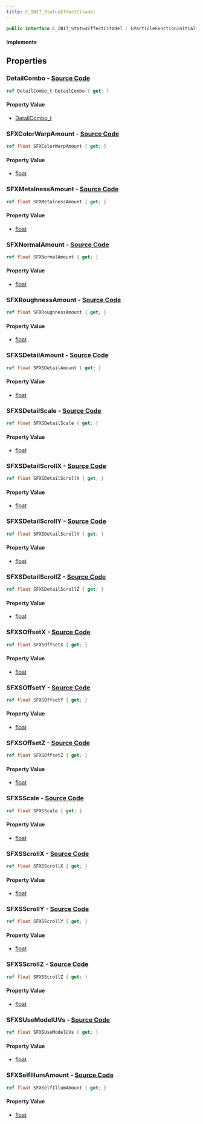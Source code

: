 ```yaml
---
title: C_INIT_StatusEffectCitadel
---
```


```csharp
public interface C_INIT_StatusEffectCitadel : CParticleFunctionInitializer, CParticleFunction, ISchemaClass<CParticleFunction>, ISchemaClass<CParticleFunctionInitializer>, ISchemaClass<C_INIT_StatusEffectCitadel>, ISchemaField, ISchemaClass, INativeHandle
```

#### Implements

## Properties

### **DetailCombo** - [Source Code](https://github.com/swiftly-solution/swiftlys2/blob/main/managed/src/SwiftlyS2.Generated/Schemas/Interfaces/C_INIT_StatusEffectCitadel.cs#L40)

```csharp
ref DetailCombo_t DetailCombo { get; }
```

#### Property Value

- [DetailCombo_t](/docs/api/shared/schemadefinitions/detailcombo_t)

### **SFXColorWarpAmount** - [Source Code](https://github.com/swiftly-solution/swiftlys2/blob/main/managed/src/SwiftlyS2.Generated/Schemas/Interfaces/C_INIT_StatusEffectCitadel.cs#L16)

```csharp
ref float SFXColorWarpAmount { get; }
```

#### Property Value

- [float](https://learn.microsoft.com/dotnet/api/system.single)

### **SFXMetalnessAmount** - [Source Code](https://github.com/swiftly-solution/swiftlys2/blob/main/managed/src/SwiftlyS2.Generated/Schemas/Interfaces/C_INIT_StatusEffectCitadel.cs#L20)

```csharp
ref float SFXMetalnessAmount { get; }
```

#### Property Value

- [float](https://learn.microsoft.com/dotnet/api/system.single)

### **SFXNormalAmount** - [Source Code](https://github.com/swiftly-solution/swiftlys2/blob/main/managed/src/SwiftlyS2.Generated/Schemas/Interfaces/C_INIT_StatusEffectCitadel.cs#L18)

```csharp
ref float SFXNormalAmount { get; }
```

#### Property Value

- [float](https://learn.microsoft.com/dotnet/api/system.single)

### **SFXRoughnessAmount** - [Source Code](https://github.com/swiftly-solution/swiftlys2/blob/main/managed/src/SwiftlyS2.Generated/Schemas/Interfaces/C_INIT_StatusEffectCitadel.cs#L22)

```csharp
ref float SFXRoughnessAmount { get; }
```

#### Property Value

- [float](https://learn.microsoft.com/dotnet/api/system.single)

### **SFXSDetailAmount** - [Source Code](https://github.com/swiftly-solution/swiftlys2/blob/main/managed/src/SwiftlyS2.Generated/Schemas/Interfaces/C_INIT_StatusEffectCitadel.cs#L42)

```csharp
ref float SFXSDetailAmount { get; }
```

#### Property Value

- [float](https://learn.microsoft.com/dotnet/api/system.single)

### **SFXSDetailScale** - [Source Code](https://github.com/swiftly-solution/swiftlys2/blob/main/managed/src/SwiftlyS2.Generated/Schemas/Interfaces/C_INIT_StatusEffectCitadel.cs#L44)

```csharp
ref float SFXSDetailScale { get; }
```

#### Property Value

- [float](https://learn.microsoft.com/dotnet/api/system.single)

### **SFXSDetailScrollX** - [Source Code](https://github.com/swiftly-solution/swiftlys2/blob/main/managed/src/SwiftlyS2.Generated/Schemas/Interfaces/C_INIT_StatusEffectCitadel.cs#L46)

```csharp
ref float SFXSDetailScrollX { get; }
```

#### Property Value

- [float](https://learn.microsoft.com/dotnet/api/system.single)

### **SFXSDetailScrollY** - [Source Code](https://github.com/swiftly-solution/swiftlys2/blob/main/managed/src/SwiftlyS2.Generated/Schemas/Interfaces/C_INIT_StatusEffectCitadel.cs#L48)

```csharp
ref float SFXSDetailScrollY { get; }
```

#### Property Value

- [float](https://learn.microsoft.com/dotnet/api/system.single)

### **SFXSDetailScrollZ** - [Source Code](https://github.com/swiftly-solution/swiftlys2/blob/main/managed/src/SwiftlyS2.Generated/Schemas/Interfaces/C_INIT_StatusEffectCitadel.cs#L50)

```csharp
ref float SFXSDetailScrollZ { get; }
```

#### Property Value

- [float](https://learn.microsoft.com/dotnet/api/system.single)

### **SFXSOffsetX** - [Source Code](https://github.com/swiftly-solution/swiftlys2/blob/main/managed/src/SwiftlyS2.Generated/Schemas/Interfaces/C_INIT_StatusEffectCitadel.cs#L34)

```csharp
ref float SFXSOffsetX { get; }
```

#### Property Value

- [float](https://learn.microsoft.com/dotnet/api/system.single)

### **SFXSOffsetY** - [Source Code](https://github.com/swiftly-solution/swiftlys2/blob/main/managed/src/SwiftlyS2.Generated/Schemas/Interfaces/C_INIT_StatusEffectCitadel.cs#L36)

```csharp
ref float SFXSOffsetY { get; }
```

#### Property Value

- [float](https://learn.microsoft.com/dotnet/api/system.single)

### **SFXSOffsetZ** - [Source Code](https://github.com/swiftly-solution/swiftlys2/blob/main/managed/src/SwiftlyS2.Generated/Schemas/Interfaces/C_INIT_StatusEffectCitadel.cs#L38)

```csharp
ref float SFXSOffsetZ { get; }
```

#### Property Value

- [float](https://learn.microsoft.com/dotnet/api/system.single)

### **SFXSScale** - [Source Code](https://github.com/swiftly-solution/swiftlys2/blob/main/managed/src/SwiftlyS2.Generated/Schemas/Interfaces/C_INIT_StatusEffectCitadel.cs#L26)

```csharp
ref float SFXSScale { get; }
```

#### Property Value

- [float](https://learn.microsoft.com/dotnet/api/system.single)

### **SFXSScrollX** - [Source Code](https://github.com/swiftly-solution/swiftlys2/blob/main/managed/src/SwiftlyS2.Generated/Schemas/Interfaces/C_INIT_StatusEffectCitadel.cs#L28)

```csharp
ref float SFXSScrollX { get; }
```

#### Property Value

- [float](https://learn.microsoft.com/dotnet/api/system.single)

### **SFXSScrollY** - [Source Code](https://github.com/swiftly-solution/swiftlys2/blob/main/managed/src/SwiftlyS2.Generated/Schemas/Interfaces/C_INIT_StatusEffectCitadel.cs#L30)

```csharp
ref float SFXSScrollY { get; }
```

#### Property Value

- [float](https://learn.microsoft.com/dotnet/api/system.single)

### **SFXSScrollZ** - [Source Code](https://github.com/swiftly-solution/swiftlys2/blob/main/managed/src/SwiftlyS2.Generated/Schemas/Interfaces/C_INIT_StatusEffectCitadel.cs#L32)

```csharp
ref float SFXSScrollZ { get; }
```

#### Property Value

- [float](https://learn.microsoft.com/dotnet/api/system.single)

### **SFXSUseModelUVs** - [Source Code](https://github.com/swiftly-solution/swiftlys2/blob/main/managed/src/SwiftlyS2.Generated/Schemas/Interfaces/C_INIT_StatusEffectCitadel.cs#L52)

```csharp
ref float SFXSUseModelUVs { get; }
```

#### Property Value

- [float](https://learn.microsoft.com/dotnet/api/system.single)

### **SFXSelfIllumAmount** - [Source Code](https://github.com/swiftly-solution/swiftlys2/blob/main/managed/src/SwiftlyS2.Generated/Schemas/Interfaces/C_INIT_StatusEffectCitadel.cs#L24)

```csharp
ref float SFXSelfIllumAmount { get; }
```

#### Property Value

- [float](https://learn.microsoft.com/dotnet/api/system.single)

